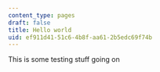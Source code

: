 ```yaml
---
content_type: pages
draft: false
title: Hello world
uid: ef911d41-51c6-4b8f-aa61-2b5edc69f74b
---
```

This is some testing stuff going on